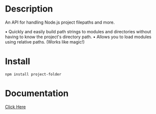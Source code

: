 # Description
An API for handling Node.js project filepaths and more.

• Quickly and easily build path strings to modules and directories without having to know the project's directory path.
• Allows you to load modules using relative paths. (Works like magic!)


# Install
```
npm install project-folder
```

# Documentation
[Click Here](https://docs.google.com/document/d/1dPa0FcKjbd25SFgj9wT-A_5yJXYO2YtvzvWnX8bL2n8/edit?usp=sharing)